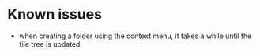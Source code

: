 Known issues
=============

 * when creating a folder using the context menu, it takes a while until the file tree is updated

